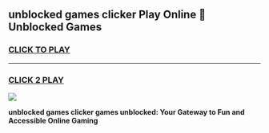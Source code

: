 
## unblocked games clicker Play Online 👋 Unblocked Games
<h3>
<a href="https://premium.freeplayer.one?title=unblocked_games_clicker&ref=19F">CLICK TO PLAY</a></h3>
<hr>

<h3>
<a href="https://premium.freeplayer.one?title=unblocked_games_clicker&ref=19F">CLICK 2 PLAY</a>
  
</h3>

<a href="https://premium.freeplayer.one?title=unblocked_games_clicker&ref=19F"><img src="https://clearcache.store/games.png"></a>


**unblocked games clicker games unblocked: Your Gateway to Fun and Accessible Online Gaming**
